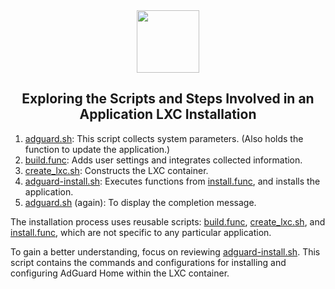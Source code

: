<div align="center">
<img src="https://raw.githubusercontent.com/beeman/Proxmox/main/misc/images/logo.png" height="100px" />
</div>
<h2><div align="center">Exploring the Scripts and Steps Involved in an Application LXC Installation</div></h2>

1) [adguard.sh](https://github.com/beeman/Proxmox/blob/main/ct/adguard.sh): This script collects system parameters. (Also holds the function to update the application.)
2) [build.func](https://github.com/beeman/Proxmox/blob/main/misc/build.func): Adds user settings and integrates collected information.
3) [create_lxc.sh](https://github.com/beeman/Proxmox/blob/main/ct/create_lxc.sh): Constructs the LXC container.
4) [adguard-install.sh](https://github.com/beeman/Proxmox/blob/main/install/adguard-install.sh): Executes functions from [install.func](https://github.com/beeman/Proxmox/blob/main/misc/install.func), and installs the application.
5) [adguard.sh](https://github.com/beeman/Proxmox/blob/main/ct/adguard.sh) (again): To display the completion message.

The installation process uses reusable scripts: [build.func](https://github.com/beeman/Proxmox/blob/main/misc/build.func), [create_lxc.sh](https://github.com/beeman/Proxmox/blob/main/ct/create_lxc.sh), and [install.func](https://github.com/beeman/Proxmox/blob/main/misc/install.func), which are not specific to any particular application.

To gain a better understanding, focus on reviewing [adguard-install.sh](https://github.com/beeman/Proxmox/blob/main/install/adguard-install.sh). This script contains the commands and configurations for installing and configuring AdGuard Home within the LXC container.
